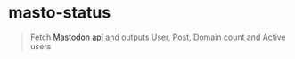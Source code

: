 # masto-status

> Fetch [Mastodon api](https://3615.computer/api/v1/instance) and outputs User, Post, Domain count and Active users